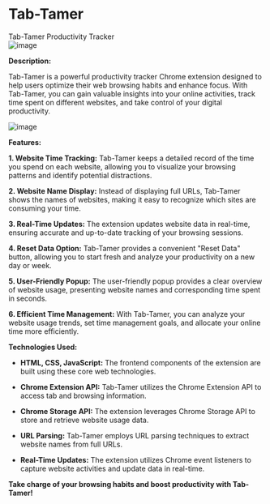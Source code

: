 # Tab-Tamer
Tab-Tamer Productivity Tracker<br>
![image](https://github.com/RahulBRB/Tab-Tamer/assets/86495244/4dd55d15-57fa-49f2-aeb4-2b17c0b58791)

**Description:**<br>

Tab-Tamer is a powerful productivity tracker Chrome extension designed to help users optimize their web browsing habits and enhance focus. With Tab-Tamer, you can gain valuable insights into your online activities, track time spent on different websites, and take control of your digital productivity.

![image](https://github.com/RahulBRB/Tab-Tamer/assets/86495244/9716538b-9c41-4a20-b8a8-ee081d844063)

**Features:**<br>

**1. Website Time Tracking:** Tab-Tamer keeps a detailed record of the time you spend on each website, allowing you to visualize your browsing patterns and identify potential distractions.<br>

**2. Website Name Display:** Instead of displaying full URLs, Tab-Tamer shows the names of websites, making it easy to recognize which sites are consuming your time.<br>

**3. Real-Time Updates:** The extension updates website data in real-time, ensuring accurate and up-to-date tracking of your browsing sessions.<br>

**4. Reset Data Option:** Tab-Tamer provides a convenient "Reset Data" button, allowing you to start fresh and analyze your productivity on a new day or week.<br>

**5. User-Friendly Popup:** The user-friendly popup provides a clear overview of website usage, presenting website names and corresponding time spent in seconds.<br>

**6. Efficient Time Management:** With Tab-Tamer, you can analyze your website usage trends, set time management goals, and allocate your online time more efficiently.<br>

**Technologies Used:**<br>

- **HTML, CSS, JavaScript:** The frontend components of the extension are built using these core web technologies. <br>

- **Chrome Extension API:** Tab-Tamer utilizes the Chrome Extension API to access tab and browsing information.<br>

- **Chrome Storage API:** The extension leverages Chrome Storage API to store and retrieve website usage data.<br>

- **URL Parsing:** Tab-Tamer employs URL parsing techniques to extract website names from full URLs.<br>

- **Real-Time Updates:** The extension utilizes Chrome event listeners to capture website activities and update data in real-time.<br>

**Take charge of your browsing habits and boost productivity with Tab-Tamer!**<br><br>
